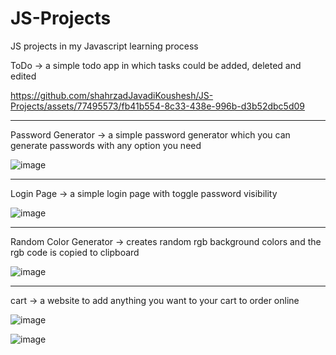# JS-Projects
JS projects in my Javascript learning process 

ToDo -> a simple todo app in which tasks could be added, deleted and edited

https://github.com/shahrzadJavadiKoushesh/JS-Projects/assets/77495573/fb41b554-8c33-438e-996b-d3b52dbc5d09

---------------------------------------------------------------------------------------------------------------

Password Generator -> a simple password generator which you can generate passwords with any option you need

![image](https://user-images.githubusercontent.com/77495573/185924577-4a65a9d2-888a-469c-bb87-edaf65aa083b.png)

---------------------------------------------------------------------------------------------------------------

Login Page -> a simple login page with toggle password visibility 

![image](https://user-images.githubusercontent.com/77495573/187876300-478308de-504b-4685-ac23-2ee04f22f998.png)

---------------------------------------------------------------------------------------------------------------
Random Color Generator -> creates random rgb background colors and the rgb code is copied to clipboard 

![image](https://user-images.githubusercontent.com/77495573/200270930-c3b471df-c575-4dc6-8c6f-98bcef52682b.png)

---------------------------------------------------------------------------------------------------------------
cart -> a website to add anything you want to your cart to order online

![image](https://user-images.githubusercontent.com/77495573/207390982-1b48faf3-dcc2-409c-9cc2-a44f01258594.png)

![image](https://user-images.githubusercontent.com/77495573/207391816-89790142-49b8-45fe-bb11-c309ef859b6d.png)











